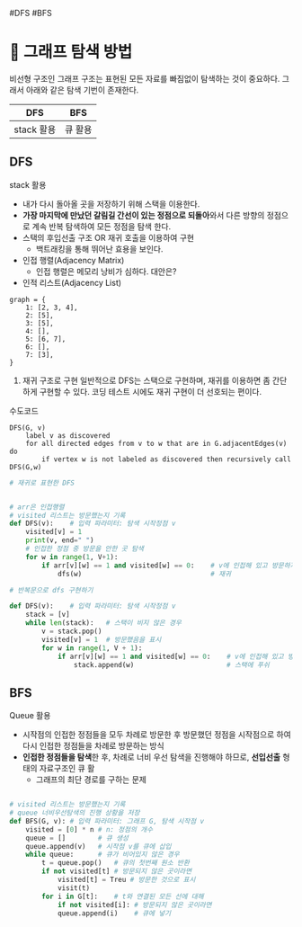 

#DFS #BFS

# 🍎 그래프 탐색 방법
비선형 구조인 그래프 구조는 표현된 모든 자료를 빠짐없이 탐색하는 것이 중요하다.
그래서 아래와 같은 탐색 기번이 존재한다.

|DFS|BFS|
|---|---|
|stack 활용|큐 활용|


## DFS
stack 활용
- 내가 다시 돌아올 곳을 저장하기 위해 스택을 이용한다.
- **가장 마지막에 만났던 갈림길 간선이 있는 정점으로 되돌아**와서 다른 방향의 정점으로 계속 반복 탐색하여 모든 정점을 탐색 한다.
- 스택의 후입선출 구조 OR 재귀 호출을 이용하여 구현
	- 백트래킹을 통해 뛰어난 효용을 보인다.
- 인접 행렬(Adjacency Matrix)
	- 인접 행렬은 메모리 낭비가 심하다. 대안은?
- 인적 리스트(Adjacency List)
```
graph = {
	1: [2, 3, 4],
	2: [5],
	3: [5],
	4: [],
	5: [6, 7],
	6: [],
	7: [3],
}
```


1. 재귀 구조로 구현
일반적으로 DFS는 스택으로 구현하며, 재귀를 이용하면 좀 간단하게 구현할 수 있다. 코딩 테스트 시에도 재귀 구현이 더 선호되는 편이다.

수도코드
```
DFS(G, v)
	label v as discovered
	for all directed edges from v to w that are in G.adjacentEdges(v) do
		if vertex w is not labeled as discovered then recursively call DFS(G,w)
```


```python
# 재귀로 표현한 DFS


# arr은 인접행렬
# visited 리스트는 방문했는지 기록
def DFS(v):    # 입력 파라미터: 탐색 시작정점 v
	visited[v] = 1
	print(v, end=" ")
	# 인접한 정점 중 방문을 안한 곳 탐색
	for w in range(1, V+1):
		if arr[v][w] == 1 and visited[w] == 0:    # v에 인접해 있고 방문하지 않은 경우
			dfs(w)                                # 재귀

```

```python
# 반복문으로 dfs 구현하기

def DFS(v):    # 입력 파라미터: 탐색 시작정점 v
	stack = [v]
	while len(stack):   # 스택이 비지 않은 경우
		v = stack.pop()
		visited[v] = 1  # 방문했음을 표시
		for w in range(1, V + 1):
			if arr[v][w] == 1 and visited[w] == 0:    # v에 인접해 있고 방문하지 않은 경우
				stack.append(w)                       # 스택에 푸쉬

```



## BFS

Queue 활용
- 시작점의 인접한 정점들을 모두 차례로 방문한 후 방문했던 정점을 시작점으로 하여 다시 인접한 정점들을 차례로 방문하는 방식
- **인접한 정점들을 탐색**한 후, 차례로 너비 우선 탐색을 진행해야 하므로, **선입선출** 형태의 자료구조인 큐 활
	- 그래프의 최단 경로를 구하는 문제

```python

# visited 리스트는 방문했는지 기록
# queue 너비우선탐색의 진행 상황을 저장
def BFS(G, v): # 입력 파라미터: 그래프 G, 탐색 시작점 v
    visited = [0] * n # n: 정점의 개수
	queue = []        # 큐 생성
	queue.append(v)   # 시작점 v를 큐에 삽입
	while queue:      # 큐가 비어있지 않은 경우
		t = queue.pop()   # 큐의 첫번째 원소 반환
		if not visited[t] # 방문되지 않은 곳이라면
			visited[t] = Treu # 방문한 것으로 표시
			visit(t)
		for i in G[t]:    # t와 연결된 모든 선에 대해
			if not visited[i]: # 방문되지 않은 곳이라면
			queue.append(i)    # 큐에 넣기

```